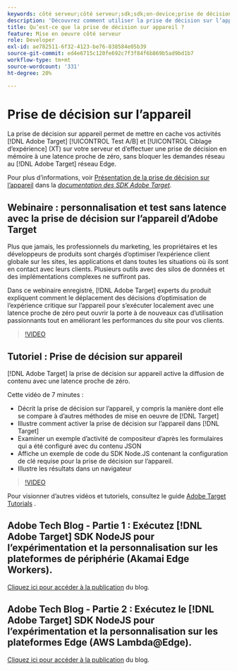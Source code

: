 ```yaml
---
keywords: côté serveur;côté serveur;sdk;sdk;on-device;prise de décision;on device;ondevice;zéro latence;latence;proche de zéro;node.js
description: 'Découvrez comment utiliser la prise de décision sur l’appareil pour mettre en cache vos activités A/B et MVT sur votre serveur afin d’effectuer une prise de décision en mémoire à une latence proche de zéro. [!DNL Target] '
title: Qu’est-ce que la prise de décision sur appareil ?
feature: Mise en oeuvre côté serveur
role: Developer
exl-id: ae782511-6f32-4123-be76-838584e05b39
source-git-commit: ed4e6715c120fe692c7f3f84f6b869b5ad9bd1b7
workflow-type: tm+mt
source-wordcount: '331'
ht-degree: 20%

---
```


# Prise de décision sur l’appareil

La prise de décision sur appareil permet de mettre en cache vos activités [!DNL Adobe Target] [!UICONTROL Test A/B] et [!UICONTROL Ciblage d’expérience] (XT) sur votre serveur et d’effectuer une prise de décision en mémoire à une latence proche de zéro, sans bloquer les demandes réseau au [!DNL Adobe Target] réseau Edge.

Pour plus d’informations, voir [Présentation de la prise de décision sur l’appareil](https://adobetarget-sdks.gitbook.io/docs/on-device-decisioning/introduction-to-on-device-decisioning) dans la *[documentation des SDK Adobe Target](https://adobetarget-sdks.gitbook.io/docs/)*.

## Webinaire : personnalisation et test sans latence avec la prise de décision sur l’appareil d’Adobe Target

Plus que jamais, les professionnels du marketing, les propriétaires et les développeurs de produits sont chargés d’optimiser l’expérience client globale sur les sites, les applications et dans toutes les situations où ils sont en contact avec leurs clients. Plusieurs outils avec des silos de données et des implémentations complexes ne suffiront pas.

Dans ce webinaire enregistré, [!DNL Adobe Target] experts du produit expliquent comment le déplacement des décisions d’optimisation de l’expérience critique sur l’appareil pour s’exécuter localement avec une latence proche de zéro peut ouvrir la porte à de nouveaux cas d’utilisation passionnants tout en améliorant les performances du site pour vos clients.

>[!VIDEO](https://video.tv.adobe.com/v/328148)

## Tutoriel : Prise de décision sur appareil

[!DNL Adobe Target] la prise de décision sur appareil active la diffusion de contenu avec une latence proche de zéro.

Cette vidéo de 7 minutes :

* Décrit la prise de décision sur l’appareil, y compris la manière dont elle se compare à d’autres méthodes de mise en oeuvre de [!DNL Target]
* Illustre comment activer la prise de décision sur l’appareil dans [!DNL Target]
* Examiner un exemple d’activité de compositeur d’après les formulaires qui a été configuré avec du contenu JSON
* Affiche un exemple de code du SDK Node.JS contenant la configuration de clé requise pour la prise de décision sur l’appareil.
* Illustre les résultats dans un navigateur

>[!VIDEO](https://video.tv.adobe.com/v/329032)

Pour visionner d’autres vidéos et tutoriels, consultez le guide [Adobe Target Tutorials](https://experienceleague.adobe.com/docs/target-learn/tutorials/overview.html?lang=fr) .

## Adobe Tech Blog - Partie 1 : Exécutez [!DNL Adobe Target] SDK NodeJS pour l’expérimentation et la personnalisation sur les plateformes de périphérie (Akamai Edge Workers).

[Cliquez ici pour accéder à la publication](https://medium.com/adobetech/part-1-run-adobe-target-nodejs-sdk-for-experimentation-and-personalization-on-edge-platforms-4d8660964ed9) du blog.

## Adobe Tech Blog - Partie 2 : Exécutez le [!DNL Adobe Target] SDK NodeJS pour l’expérimentation et la personnalisation sur les plateformes Edge (AWS Lambda@Edge).

[Cliquez ici pour accéder à la publication](https://medium.com/adobetech/part-2-run-adobe-target-nodejs-sdk-for-experimentation-and-personalization-on-edge-platforms-aws-4d6bdac24563) du blog.